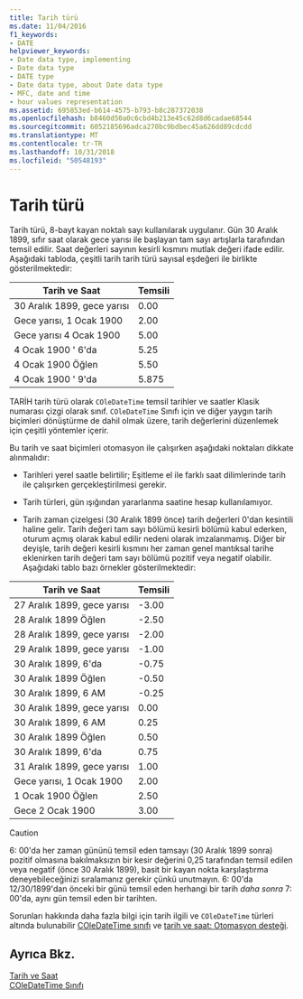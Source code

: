 ```yaml
---
title: Tarih türü
ms.date: 11/04/2016
f1_keywords:
- DATE
helpviewer_keywords:
- Date data type, implementing
- Date data type
- DATE type
- Date data type, about Date data type
- MFC, date and time
- hour values representation
ms.assetid: 695853ed-b614-4575-b793-b8c287372038
ms.openlocfilehash: b8460d50a0c6cbd4b213e45c62d8d6cadae68544
ms.sourcegitcommit: 6052185696adca270bc9bdbec45a626dd89cdcdd
ms.translationtype: MT
ms.contentlocale: tr-TR
ms.lasthandoff: 10/31/2018
ms.locfileid: "50548193"
---
```

# <a name="date-type"></a>Tarih türü

Tarih türü, 8-bayt kayan noktalı sayı kullanılarak uygulanır. Gün 30 Aralık 1899, sıfır saat olarak gece yarısı ile başlayan tam sayı artışlarla tarafından temsil edilir. Saat değerleri sayının kesirli kısmını mutlak değeri ifade edilir. Aşağıdaki tabloda, çeşitli tarih tarih türü sayısal eşdeğeri ile birlikte gösterilmektedir:

|Tarih ve Saat|Temsili|
|-------------------|--------------------|
|30 Aralık 1899, gece yarısı|0.00|
|Gece yarısı, 1 Ocak 1900|2.00|
|Gece yarısı 4 Ocak 1900|5.00|
|4 Ocak 1900 ' 6'da|5.25|
|4 Ocak 1900 Öğlen|5.50|
|4 Ocak 1900 ' 9'da|5.875|

TARİH tarih türü olarak `COleDateTime` temsil tarihler ve saatler Klasik numarası çizgi olarak sınıf. `COleDateTime` Sınıfı için ve diğer yaygın tarih biçimleri dönüştürme de dahil olmak üzere, tarih değerlerini düzenlemek için çeşitli yöntemler içerir.

Bu tarih ve saat biçimleri otomasyon ile çalışırken aşağıdaki noktaları dikkate alınmalıdır:

- Tarihleri yerel saatle belirtilir; Eşitleme el ile farklı saat dilimlerinde tarih ile çalışırken gerçekleştirilmesi gerekir.

- Tarih türleri, gün ışığından yararlanma saatine hesap kullanılamıyor.

- Tarih zaman çizelgesi (30 Aralık 1899 önce) tarih değerleri 0'dan kesintili haline gelir. Tarih değeri tam sayı bölümü kesirli bölümü kabul ederken, oturum açmış olarak kabul edilir nedeni olarak imzalanmamış. Diğer bir deyişle, tarih değeri kesirli kısmını her zaman genel mantıksal tarihe eklenirken tarih değeri tam sayı bölümü pozitif veya negatif olabilir. Aşağıdaki tablo bazı örnekler gösterilmektedir:

|Tarih ve Saat|Temsili|
|-------------------|--------------------|
|27 Aralık 1899, gece yarısı|-3.00|
|28 Aralık 1899 Öğlen|-2.50|
|28 Aralık 1899, gece yarısı|-2.00|
|29 Aralık 1899, gece yarısı|-1.00|
|30 Aralık 1899, 6'da|-0.75|
|30 Aralık 1899 Öğlen|-0.50|
|30 Aralık 1899, 6 AM|-0.25|
|30 Aralık 1899, gece yarısı|0.00|
|30 Aralık 1899, 6 AM|0.25|
|30 Aralık 1899 Öğlen|0.50|
|30 Aralık 1899, 6'da|0.75|
|31 Aralık 1899, gece yarısı|1.00|
|Gece yarısı, 1 Ocak 1900|2.00|
|1 Ocak 1900 Öğlen|2.50|
|Gece 2 Ocak 1900|3.00|

> [!CAUTION]
>  6: 00'da her zaman gününü temsil eden tamsayı (30 Aralık 1899 sonra) pozitif olmasına bakılmaksızın bir kesir değerini 0,25 tarafından temsil edilen veya negatif (önce 30 Aralık 1899), basit bir kayan nokta karşılaştırma deneyebileceğinizi sıralamanız gerekir çünkü unutmayın. 6: 00'da 12/30/1899'dan önceki bir günü temsil eden herhangi bir tarih *daha sonra* 7: 00'da, aynı gün temsil eden bir tarihten.

Sorunları hakkında daha fazla bilgi için tarih ilgili ve `COleDateTime` türleri altında bulunabilir [COleDateTime sınıfı](../atl-mfc-shared/reference/coledatetime-class.md) ve [tarih ve saat: Otomasyon desteği](../atl-mfc-shared/date-and-time-automation-support.md).

## <a name="see-also"></a>Ayrıca Bkz.

[Tarih ve Saat](../atl-mfc-shared/date-and-time.md)<br/>
[COleDateTime Sınıfı](../atl-mfc-shared/reference/coledatetime-class.md)

